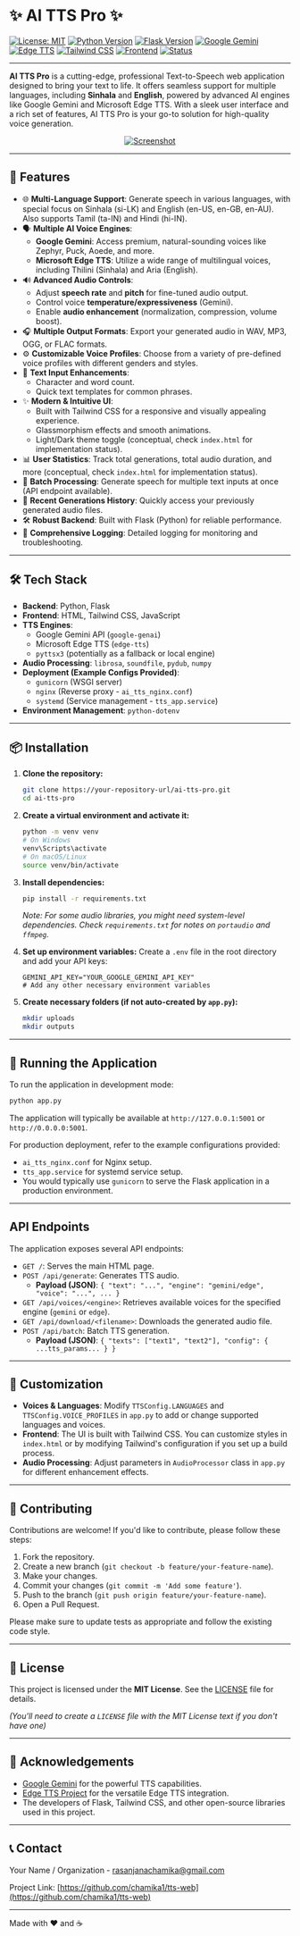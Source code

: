 # ✨ AI TTS Pro ✨

[![License: MIT](https://img.shields.io/badge/License-MIT-yellow.svg)](https://opensource.org/licenses/MIT)
[![Python Version](https://img.shields.io/badge/python-3.7%2B-blue.svg)](https://www.python.org/downloads/)
[![Flask Version](https://img.shields.io/badge/flask-2.3.3-green.svg)](https://flask.palletsprojects.com/)
[![Google Gemini](https://img.shields.io/badge/AI-Google%20Gemini-orange.svg)](https://ai.google.dev/)
[![Edge TTS](https://img.shields.io/badge/AI-Edge%20TTS-blueviolet.svg)](https://github.com/rany2/edge-tts)
[![Tailwind CSS](https://img.shields.io/badge/css-Tailwind%20CSS-38B2AC?logo=tailwind-css&logoColor=white)](https://tailwindcss.com/)
[![Frontend](https://img.shields.io/badge/frontend-HTML%2FCSS%2FJS-red.svg)](./index.html)
[![Status](https://img.shields.io/badge/status-active-success.svg)]()

---

**AI TTS Pro** is a cutting-edge, professional Text-to-Speech web application designed to bring your text to life. It offers seamless support for multiple languages, including **Sinhala** and **English**, powered by advanced AI engines like Google Gemini and Microsoft Edge TTS. With a sleek user interface and a rich set of features, AI TTS Pro is your go-to solution for high-quality voice generation.

<p align="center">
  <a href="https://i.ibb.co/d44pHrpV/Screenshot-2025-06-07-203730.png" target="_blank">
    <img src="https://i.ibb.co/d44pHrpV/Screenshot-2025-06-07-203730.png" alt="Screenshot" style="max-width: 100%; height: auto;" />
  </a>
</p>



---

## 🚀 Features

*   🌐 **Multi-Language Support**: Generate speech in various languages, with special focus on Sinhala (si-LK) and English (en-US, en-GB, en-AU). Also supports Tamil (ta-IN) and Hindi (hi-IN).
*   🗣️ **Multiple AI Voice Engines**:
    *   **Google Gemini**: Access premium, natural-sounding voices like Zephyr, Puck, Aoede, and more.
    *   **Microsoft Edge TTS**: Utilize a wide range of multilingual voices, including Thilini (Sinhala) and Aria (English).
*   🔊 **Advanced Audio Controls**:
    *   Adjust **speech rate** and **pitch** for fine-tuned audio output.
    *   Control voice **temperature/expressiveness** (Gemini).
    *   Enable **audio enhancement** (normalization, compression, volume boost).
*   🎧 **Multiple Output Formats**: Export your generated audio in WAV, MP3, OGG, or FLAC formats.
*   ⚙️ **Customizable Voice Profiles**: Choose from a variety of pre-defined voice profiles with different genders and styles.
*   📝 **Text Input Enhancements**:
    *   Character and word count.
    *   Quick text templates for common phrases.
*   ✨ **Modern & Intuitive UI**:
    *   Built with Tailwind CSS for a responsive and visually appealing experience.
    *   Glassmorphism effects and smooth animations.
    *   Light/Dark theme toggle (conceptual, check `index.html` for implementation status).
*   📊 **User Statistics**: Track total generations, total audio duration, and more (conceptual, check `index.html` for implementation status).
*   🔄 **Batch Processing**: Generate speech for multiple text inputs at once (API endpoint available).
*   💾 **Recent Generations History**: Quickly access your previously generated audio files.
*   🛠️ **Robust Backend**: Built with Flask (Python) for reliable performance.
*   📄 **Comprehensive Logging**: Detailed logging for monitoring and troubleshooting.

---

## 🛠️ Tech Stack

*   **Backend**: Python, Flask
*   **Frontend**: HTML, Tailwind CSS, JavaScript
*   **TTS Engines**:
    *   Google Gemini API (`google-genai`)
    *   Microsoft Edge TTS (`edge-tts`)
    *   `pyttsx3` (potentially as a fallback or local engine)
*   **Audio Processing**: `librosa`, `soundfile`, `pydub`, `numpy`
*   **Deployment (Example Configs Provided)**:
    *   `gunicorn` (WSGI server)
    *   `nginx` (Reverse proxy - `ai_tts_nginx.conf`)
    *   `systemd` (Service management - `tts_app.service`)
*   **Environment Management**: `python-dotenv`

---

## 📦 Installation

1.  **Clone the repository:**
    ```bash
    git clone https://your-repository-url/ai-tts-pro.git
    cd ai-tts-pro
    ```

2.  **Create a virtual environment and activate it:**
    ```bash
    python -m venv venv
    # On Windows
    venv\Scripts\activate
    # On macOS/Linux
    source venv/bin/activate
    ```

3.  **Install dependencies:**
    ```bash
    pip install -r requirements.txt
    ```
    *Note: For some audio libraries, you might need system-level dependencies. Check `requirements.txt` for notes on `portaudio` and `ffmpeg`.*

4.  **Set up environment variables:**
    Create a `.env` file in the root directory and add your API keys:
    ```env
    GEMINI_API_KEY="YOUR_GOOGLE_GEMINI_API_KEY"
    # Add any other necessary environment variables
    ```

5.  **Create necessary folders (if not auto-created by `app.py`):**
    ```bash
    mkdir uploads
    mkdir outputs
    ```

---

## 🚀 Running the Application

To run the application in development mode:

```bash
python app.py
```

The application will typically be available at `http://127.0.0.1:5001` or `http://0.0.0.0:5001`.

For production deployment, refer to the example configurations provided:
*   `ai_tts_nginx.conf` for Nginx setup.
*   `tts_app.service` for systemd service setup.
*   You would typically use `gunicorn` to serve the Flask application in a production environment.

---

## API Endpoints

The application exposes several API endpoints:

*   `GET /`: Serves the main HTML page.
*   `POST /api/generate`: Generates TTS audio.
    *   **Payload (JSON)**: `{ "text": "...", "engine": "gemini/edge", "voice": "...", ... }`
*   `GET /api/voices/<engine>`: Retrieves available voices for the specified engine (`gemini` or `edge`).
*   `GET /api/download/<filename>`: Downloads the generated audio file.
*   `POST /api/batch`: Batch TTS generation.
    *   **Payload (JSON)**: `{ "texts": ["text1", "text2"], "config": { ...tts_params... } }`

---

## 🎨 Customization

*   **Voices & Languages**: Modify `TTSConfig.LANGUAGES` and `TTSConfig.VOICE_PROFILES` in `app.py` to add or change supported languages and voices.
*   **Frontend**: The UI is built with Tailwind CSS. You can customize styles in `index.html` or by modifying Tailwind's configuration if you set up a build process.
*   **Audio Processing**: Adjust parameters in `AudioProcessor` class in `app.py` for different enhancement effects.

---

## 🤝 Contributing

Contributions are welcome! If you'd like to contribute, please follow these steps:

1.  Fork the repository.
2.  Create a new branch (`git checkout -b feature/your-feature-name`).
3.  Make your changes.
4.  Commit your changes (`git commit -m 'Add some feature'`).
5.  Push to the branch (`git push origin feature/your-feature-name`).
6.  Open a Pull Request.

Please make sure to update tests as appropriate and follow the existing code style.

---

## 📜 License

This project is licensed under the **MIT License**. See the [LICENSE](LICENSE) file for details.

*(You'll need to create a `LICENSE` file with the MIT License text if you don't have one)*

---

## 🙏 Acknowledgements

*   [Google Gemini](https://ai.google.dev/) for the powerful TTS capabilities.
*   [Edge TTS Project](https://github.com/rany2/edge-tts) for the versatile Edge TTS integration.
*   The developers of Flask, Tailwind CSS, and other open-source libraries used in this project.

---

## 📞 Contact

Your Name / Organization - rasanjanachamika@gmail.com

Project Link: [https://github.com/chamika1/tts-web](https://github.com/chamika1/tts-web) 

---

Made with ❤️ and ☕
